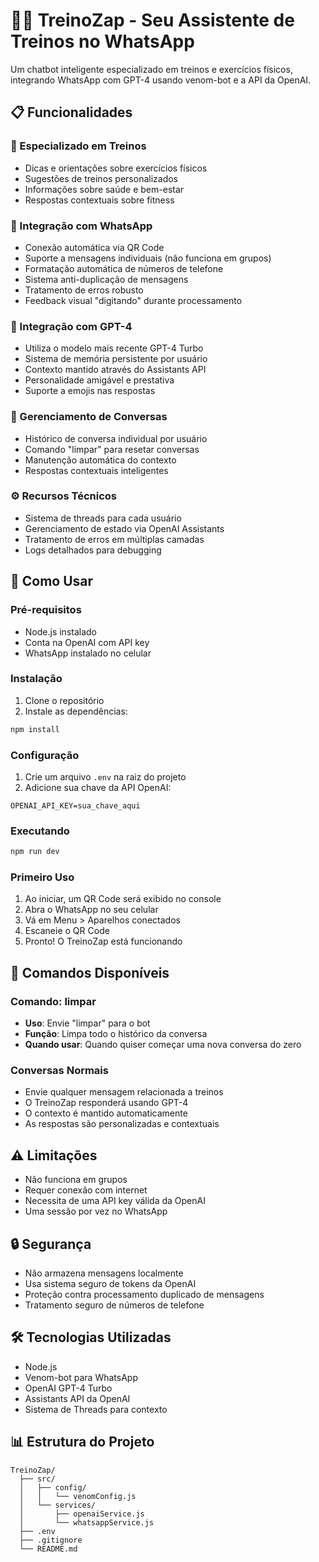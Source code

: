 # 🏋️‍♂️ TreinoZap - Seu Assistente de Treinos no WhatsApp

Um chatbot inteligente especializado em treinos e exercícios físicos, integrando WhatsApp com GPT-4 usando venom-bot e a API da OpenAI.

## 📋 Funcionalidades

### 💪 Especializado em Treinos
- Dicas e orientações sobre exercícios físicos
- Sugestões de treinos personalizados
- Informações sobre saúde e bem-estar
- Respostas contextuais sobre fitness

### 🔄 Integração com WhatsApp
- Conexão automática via QR Code
- Suporte a mensagens individuais (não funciona em grupos)
- Formatação automática de números de telefone
- Sistema anti-duplicação de mensagens
- Tratamento de erros robusto
- Feedback visual "digitando" durante processamento

### 🧠 Integração com GPT-4
- Utiliza o modelo mais recente GPT-4 Turbo
- Sistema de memória persistente por usuário
- Contexto mantido através do Assistants API
- Personalidade amigável e prestativa
- Suporte a emojis nas respostas

### 💬 Gerenciamento de Conversas
- Histórico de conversa individual por usuário
- Comando "limpar" para resetar conversas
- Manutenção automática do contexto
- Respostas contextuais inteligentes

### ⚙️ Recursos Técnicos
- Sistema de threads para cada usuário
- Gerenciamento de estado via OpenAI Assistants
- Tratamento de erros em múltiplas camadas
- Logs detalhados para debugging

## 🚀 Como Usar

### Pré-requisitos
- Node.js instalado
- Conta na OpenAI com API key
- WhatsApp instalado no celular

### Instalação
1. Clone o repositório
2. Instale as dependências:
```bash
npm install
```

### Configuração
1. Crie um arquivo `.env` na raiz do projeto
2. Adicione sua chave da API OpenAI:
```env
OPENAI_API_KEY=sua_chave_aqui
```

### Executando
```bash
npm run dev
```

### Primeiro Uso
1. Ao iniciar, um QR Code será exibido no console
2. Abra o WhatsApp no seu celular
3. Vá em Menu > Aparelhos conectados
4. Escaneie o QR Code
5. Pronto! O TreinoZap está funcionando

## 📝 Comandos Disponíveis

### Comando: limpar
- **Uso**: Envie "limpar" para o bot
- **Função**: Limpa todo o histórico da conversa
- **Quando usar**: Quando quiser começar uma nova conversa do zero

### Conversas Normais
- Envie qualquer mensagem relacionada a treinos
- O TreinoZap responderá usando GPT-4
- O contexto é mantido automaticamente
- As respostas são personalizadas e contextuais

## ⚠️ Limitações
- Não funciona em grupos
- Requer conexão com internet
- Necessita de uma API key válida da OpenAI
- Uma sessão por vez no WhatsApp

## 🔒 Segurança
- Não armazena mensagens localmente
- Usa sistema seguro de tokens da OpenAI
- Proteção contra processamento duplicado de mensagens
- Tratamento seguro de números de telefone

## 🛠️ Tecnologias Utilizadas
- Node.js
- Venom-bot para WhatsApp
- OpenAI GPT-4 Turbo
- Assistants API da OpenAI
- Sistema de Threads para contexto

## 📊 Estrutura do Projeto
```
TreinoZap/
  ├── src/
  │   ├── config/
  │   │   └── venomConfig.js
  │   └── services/
  │       ├── openaiService.js
  │       └── whatsappService.js
  ├── .env
  ├── .gitignore
  └── README.md
```
